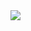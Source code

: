<a href='https://portal.azure.com/#blade/Microsoft_Azure_Compute/CreateMultiVmWizardBlade/internal_bladeCallId/anything/internal_bladeCallerParams/{"initialData":{},"providerConfig":{"createUiDefinition":"https%3A%2F%2Fraw.githubusercontent.com%2Fimsanjeev1%2FAzureProject%2Fmaster%2FcreateUiDefinition.json"}}' target="_blank">
    <img src="http://azuredeploy.net/deploybutton.png"/>
</a>


